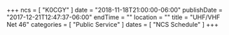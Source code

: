 +++
ncs = [ "K0CGY" ]
date = "2018-11-18T21:00:00-06:00"
publishDate = "2017-12-21T12:47:37-06:00"
endTime = ""
location = ""
title = "UHF/VHF Net 46"
categories = [ "Public Service" ]
dates = [ "NCS Schedule" ]
+++
